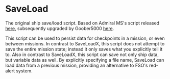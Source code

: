 # SaveLoad

The original ship save/load script.  Based on Admiral MS's script released [here](https://www.hard-light.net/forums/index.php?topic=74716.0), subsequently upgraded by Goober5000 [here](https://www.hard-light.net/forums/index.php?topic=96939.0).

This script can be used to persist data for checkpoints in a mission, or even between missions.  In contrast to SaveLoadX, this script does not attempt to save the entire mission state; instead it only saves what you explicitly tell it to.  Also in contrast to SaveLoadX, this script can save not only ship data, but variable data as well.  By explicitly specifying a file name, SaveLoad can load data from a previous mission, providing an alternative to FSO's red-alert system.
